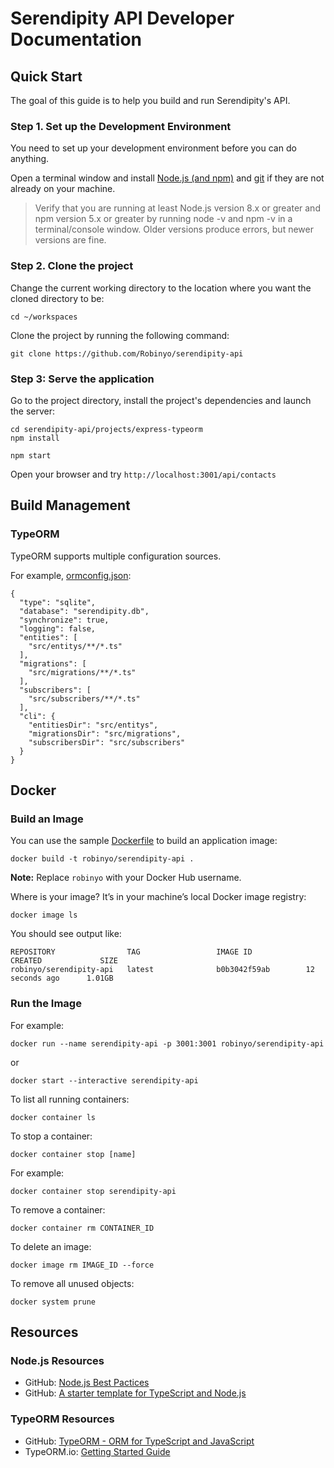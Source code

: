 # Serendipity API Developer Documentation

## Quick Start

The goal of this guide is to help you build and run Serendipity's API.

### Step 1. Set up the Development Environment 

You need to set up your development environment before you can do anything.

Open a terminal window and install [Node.js (and npm)](https://nodejs.org/en/download/) and [git](https://git-scm.com/) if they are not already on your machine.

> Verify that you are running at least Node.js version 8.x or greater and npm version 5.x or greater by running node -v and npm -v in a terminal/console window. Older versions produce errors, but newer versions are fine.

### Step 2. Clone the project 

Change the current working directory to the location where you want the cloned directory to be:

```
cd ~/workspaces
```

Clone the project by running the following command:

```
git clone https://github.com/Robinyo/serendipity-api
```

### Step 3: Serve the application 

Go to the project directory, install the project's dependencies and launch the server:

```
cd serendipity-api/projects/express-typeorm
npm install

npm start
```

Open your browser and try `http://localhost:3001/api/contacts`

## Build Management

### TypeORM

TypeORM supports multiple configuration sources. 

For example, [ormconfig.json](https://typeorm.io/#/using-ormconfig):

```
{
  "type": "sqlite",
  "database": "serendipity.db",
  "synchronize": true,
  "logging": false,
  "entities": [
    "src/entitys/**/*.ts"
  ],
  "migrations": [
    "src/migrations/**/*.ts"
  ],
  "subscribers": [
    "src/subscribers/**/*.ts"
  ],
  "cli": {
    "entitiesDir": "src/entitys",
    "migrationsDir": "src/migrations",
    "subscribersDir": "src/subscribers"
  }
}
```

## Docker

### Build an Image

You can use the sample 
[Dockerfile](https://github.com/Robinyo/serendipity-api/tree/master/projects/express-typeorm/Dockerfile) to build an 
application image:

```
docker build -t robinyo/serendipity-api .
```

**Note:** Replace `robinyo` with your Docker Hub username.

Where is your image? It’s in your machine’s local Docker image registry:

```
docker image ls
```

You should see output like:

```
REPOSITORY                TAG                 IMAGE ID            CREATED             SIZE
robinyo/serendipity-api   latest              b0b3042f59ab        12 seconds ago      1.01GB
```

### Run the Image

For example:

```
docker run --name serendipity-api -p 3001:3001 robinyo/serendipity-api
```

or

```
docker start --interactive serendipity-api
```

To list all running containers:

```
docker container ls
```

To stop a container:

```
docker container stop [name]
```

For example:

```
docker container stop serendipity-api
```

To remove a container:

```
docker container rm CONTAINER_ID
```

To delete an image:

```
docker image rm IMAGE_ID --force
```

To remove all unused objects:

```
docker system prune
```

## Resources

### Node.js Resources

* GitHub: [Node.js Best Pactices](https://github.com/i0natan/nodebestpractices)
* GitHub: [A starter template for TypeScript and Node.js](https://github.com/microsoft/TypeScript-Node-Starter)

### TypeORM Resources

* GitHub: [TypeORM - ORM for TypeScript and JavaScript](https://github.com/typeorm/typeorm)
* TypeORM.io: [Getting Started Guide](https://typeorm.io/#/)





